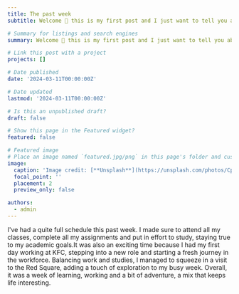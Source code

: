 ```yaml
---
title: The past week
subtitle: Welcome 👋 this is my first post and I just want to tell you about how I spent the past week, which happens to be the first week of march and the beggining of spring.

# Summary for listings and search engines
summary: Welcome 👋 this is my first post and I just want to tell you about how I spent the past week, which happens to be the first week of march and the beggining of spring.

# Link this post with a project
projects: []

# Date published
date: '2024-03-11T00:00:00Z'

# Date updated
lastmod: '2024-03-11T00:00:00Z'

# Is this an unpublished draft?
draft: false

# Show this page in the Featured widget?
featured: false

# Featured image
# Place an image named `featured.jpg/png` in this page's folder and customize its options here.
image:
  caption: 'Image credit: [**Unsplash**](https://unsplash.com/photos/CpkOjOcXdUY)'
  focal_point: ''
  placement: 2
  preview_only: false

authors:
  - admin
---
```


I've had a quite full schedule this past week. I made sure to attend all my classes, complete all my assignments and put in effort to study, staying true to my academic goals.It was also an exciting time because I had my first day working at KFC, stepping into a new role and starting a fresh journey in the workforce. Balancing work and studies, I managed to squeeze in a visit to the Red Square, adding a touch of exploration to my busy week. Overall, it was a week of learning, working and a bit of adventure, a mix that keeps life interesting.









